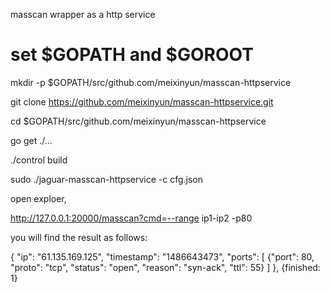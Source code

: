 masscan wrapper as a http service

 # set $GOPATH and $GOROOT
    
    
 mkdir -p $GOPATH/src/github.com/meixinyun/masscan-httpservice
 
 git clone  https://github.com/meixinyun/masscan-httpservice.git
 
 cd $GOPATH/src/github.com/meixinyun/masscan-httpservice
 
 go get ./...
 
 ./control build
 
 
 sudo ./jaguar-masscan-httpservice -c cfg.json
 
 
open exploer, 

http://127.0.0.1:20000/masscan?cmd=--range ip1-ip2  -p80


you will find the result as follows:
 
 {   "ip": "61.135.169.125",   "timestamp": "1486643473", "ports": [ {"port": 80, "proto": "tcp", "status": "open", "reason": "syn-ack", "ttl": 55} ] },
{finished: 1}
